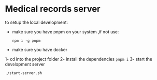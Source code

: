 # Medical records server


to setup the local development:

- make sure you have pnpm on your system ,if not use:
    ```
    npm i -g pnpm
    ```
- make sure you have docker



1- cd into the project folder
2- install the dependencies 
    ```
    pnpm i
    ``` 
3- start the development server 
```
./start-server.sh
```
